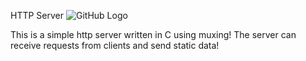 HTTP Server
![GitHub Logo](/images/logo.png)

This is a simple http server written in C using muxing!
The server can receive requests from clients and send static data!
